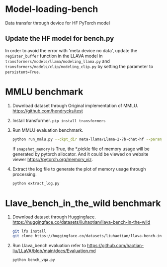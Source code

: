 # Model-loading-bench

Data transfer through device for HF PyTorch model

## Update the HF model for bench.py

In order to avoid the error with 'meta device no data', update the `register_buffer` function in the LLAVA model in `transformers/models/llama/modeling_llama.py` and `transformers/models/clip/modeling_clip.py` by setting the parameter to `persistent=True`. 

# MMLU benchmark 

1. Download dataset through Original implementation of MMLU. https://github.com/hendrycks/test

2. Install transformer. `pip install transformers` 

3. Run MMLU evaluation benchmark. 
   ```bash
   python run_mmlu.py --ckpt_dir meta-llama/Llama-2-7b-chat-hf --param_size 7 --model_type llama | tee output.log
   ```

   If `snapshot_memory` is True, the *.pickle file of memory usage will be generated by pytorch allocator. And it could be viewed on website viewer https://pytorch.org/memory_viz.

4. Extract the log file to generate the plot of memory usage through processing.
   ```bash
   python extract_log.py
   ```

# Llave_bench_in_the_wild benchmark 

1. Download dataset through Huggingface. https://huggingface.co/datasets/liuhaotian/llava-bench-in-the-wild
   ```bash
   git lfs install
   git clone https://huggingface.co/datasets/liuhaotian/llava-bench-in-the-wild
   ```
2. Run Llava_bench evaluation refer to https://github.com/haotian-liu/LLaVA/blob/main/docs/Evaluation.md
   ```bash
   python bench_vqa.py
   ```

